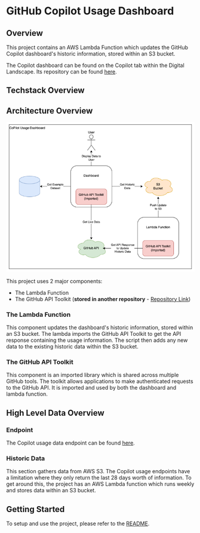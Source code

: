 # GitHub Copilot Usage Dashboard

## Overview

This project contains an AWS Lambda Function which updates the GitHub Copilot dashboard's historic information, stored within an S3 bucket.

The Copilot dashboard can be found on the Copilot tab within the Digital Landscape. Its repository can be found [here](https://github.com/ONS-Innovation/keh-digital-landscape).

## Techstack Overview

## Architecture Overview

![Architecture Diagram](./diagrams/architecture.png)

This project uses 2 major components:

- The Lambda Function
- The GitHub API Toolkit (**stored in another repository** - [Repository Link](https://github.com/ONS-Innovation/github-api-package))

### The Lambda Function

This component updates the dashboard's historic information, stored within an S3 bucket. The lambda imports the GitHub API Toolkit to get the API response containing the usage information. The script then adds any new data to the existing historic data within the S3 bucket.

### The GitHub API Toolkit

This component is an imported library which is shared across multiple GitHub tools. The toolkit allows applications to make authenticated requests to the GitHub API. It is imported and used by both the dashboard and lambda function.

## High Level Data Overview

### Endpoint

The Copilot usage data endpoint can be found [here](https://docs.github.com/en/rest/copilot/copilot-usage?apiVersion=2022-11-28#get-a-summary-of-copilot-usage-for-organization-members).

### Historic Data

This section gathers data from AWS S3. The Copilot usage endpoints have a limitation where they only return the last 28 days worth of information. To get around this, the project has an AWS Lambda function which runs weekly and stores data within an S3 bucket.

## Getting Started

To setup and use the project, please refer to the [README](https://github.com/ONS-Innovation/github-copilot-usage-lambda/blob/main/README.md).
